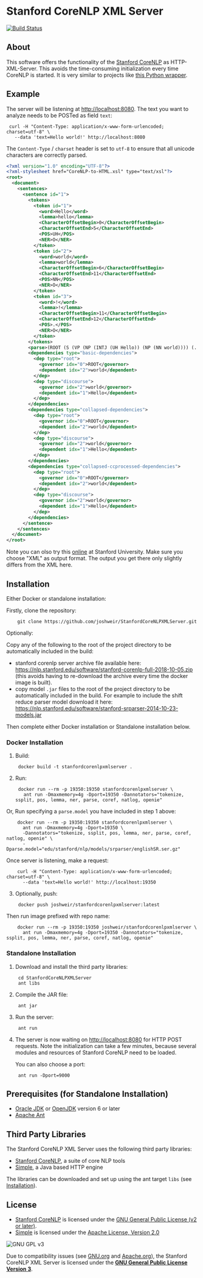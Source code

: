 # Stanford CoreNLP XML Server

[![Build Status](https://travis-ci.org/nlohmann/StanfordCoreNLPXMLServer.png)](https://travis-ci.org/nlohmann/StanfordCoreNLPXMLServer)

## About

This software offers the functionality of the [Stanford CoreNLP](http://nlp.stanford.edu/software/corenlp.shtml) as HTTP-XML-Server. This avoids the time-consuming initialization every time CoreNLP is started. It is very similar to projects like [this Python wrapper](https://github.com/relwell/stanford-corenlp-python).

## Example

The server will be listening at <http://localhost:8080>. The text you want to analyze needs to be POSTed as field `text`:

     curl -H "Content-Type: application/x-www-form-urlencoded; charset=utf-8" \
       --data 'text=Hello world!' http://localhost:8080

The `Content-Type` / `charset` header is set to `utf-8` to ensure that all unicode characters are correctly parsed.   

```xml
<?xml version="1.0" encoding="UTF-8"?>
<?xml-stylesheet href="CoreNLP-to-HTML.xsl" type="text/xsl"?>
<root>
  <document>
    <sentences>
      <sentence id="1">
        <tokens>
          <token id="1">
            <word>Hello</word>
            <lemma>hello</lemma>
            <CharacterOffsetBegin>0</CharacterOffsetBegin>
            <CharacterOffsetEnd>5</CharacterOffsetEnd>
            <POS>UH</POS>
            <NER>O</NER>
          </token>
          <token id="2">
            <word>world</word>
            <lemma>world</lemma>
            <CharacterOffsetBegin>6</CharacterOffsetBegin>
            <CharacterOffsetEnd>11</CharacterOffsetEnd>
            <POS>NN</POS>
            <NER>O</NER>
          </token>
          <token id="3">
            <word>!</word>
            <lemma>!</lemma>
            <CharacterOffsetBegin>11</CharacterOffsetBegin>
            <CharacterOffsetEnd>12</CharacterOffsetEnd>
            <POS>.</POS>
            <NER>O</NER>
          </token>
        </tokens>
        <parse>(ROOT (S (VP (NP (INTJ (UH Hello)) (NP (NN world)))) (. !))) </parse>
        <dependencies type="basic-dependencies">
          <dep type="root">
            <governor idx="0">ROOT</governor>
            <dependent idx="2">world</dependent>
          </dep>
          <dep type="discourse">
            <governor idx="2">world</governor>
            <dependent idx="1">Hello</dependent>
          </dep>
        </dependencies>
        <dependencies type="collapsed-dependencies">
          <dep type="root">
            <governor idx="0">ROOT</governor>
            <dependent idx="2">world</dependent>
          </dep>
          <dep type="discourse">
            <governor idx="2">world</governor>
            <dependent idx="1">Hello</dependent>
          </dep>
        </dependencies>
        <dependencies type="collapsed-ccprocessed-dependencies">
          <dep type="root">
            <governor idx="0">ROOT</governor>
            <dependent idx="2">world</dependent>
          </dep>
          <dep type="discourse">
            <governor idx="2">world</governor>
            <dependent idx="1">Hello</dependent>
          </dep>
        </dependencies>
      </sentence>
    </sentences>
  </document>
</root>
```

Note you can olso try this [online](http://nlp.stanford.edu:8080/corenlp/process) at Stanford University. Make sure you choose "XML" as output format. The output you get there only slightly differs from the XML here.

## Installation

Either Docker or standalone installation:

Firstly, clone the repository:

        git clone https://github.com/joshweir/StanfordCoreNLPXMLServer.git

Optionally: 

Copy any of the following to the root of the project directory to be automatically included in the build:
* stanford corenlp server archive file available here: https://nlp.stanford.edu/software/stanford-corenlp-full-2018-10-05.zip (this avoids having to re-download the archive every time the docker image is built).
* copy model `.jar` files to the root of the project directory to be automatically included in the build. For example to include the shift reduce parser model download it here: https://nlp.stanford.edu/software/stanford-srparser-2014-10-23-models.jar

Then complete either Docker installation or Standalone installation below.

### Docker Installation 

1. Build:

        docker build -t stanfordcorenlpxmlserver .

2. Run:

        docker run --rm -p 19350:19350 stanfordcorenlpxmlserver \
          ant run -Dmaxmemory=4g -Dport=19350 -Dannotators="tokenize, ssplit, pos, lemma, ner, parse, coref, natlog, openie" 

Or, Run specifying a `parse.model` you have included in step 1 above:

        docker run --rm -p 19350:19350 stanfordcorenlpxmlserver \
          ant run -Dmaxmemory=4g -Dport=19350 \
          -Dannotators="tokenize, ssplit, pos, lemma, ner, parse, coref, natlog, openie" \
          -Dparse.model="edu/stanford/nlp/models/srparser/englishSR.ser.gz"

Once server is listening, make a request:

        curl -H "Content-Type: application/x-www-form-urlencoded; charset=utf-8" \
          --data 'text=Hello world!' http://localhost:19350

3. Optionally, push:

        docker push joshweir/stanfordcorenlpxmlserver:latest

Then run image prefixed with repo name:

        docker run --rm -p 19350:19350 joshweir/stanfordcorenlpxmlserver \
          ant run -Dmaxmemory=4g -Dport=19350 -Dannotators="tokenize, ssplit, pos, lemma, ner, parse, coref, natlog, openie"

### Standalone Installation

1. Download and install the third party libraries:

        cd StanfordCoreNLPXMLServer
        ant libs

2. Compile the JAR file:

        ant jar

3. Run the server:

        ant run

4. The server is now waiting on <http://localhost:8080> for HTTP POST requests. Note the initialization can take a few minutes, because several modules and resources of Stanford CoreNLP need to be loaded.

    You can also choose a port:

        ant run -Dport=9000

## Prerequisites (for Standalone Installation)

- [Oracle JDK](http://www.oracle.com/technetwork/java/javase/downloads/index.html) or [OpenJDK](http://openjdk.java.net/install/) version 6 or later
- [Apache Ant](http://ant.apache.org)

## Third Party Libraries

The Stanford CoreNLP XML Server uses the following third party libraries:

- [Stanford CoreNLP](http://nlp.stanford.edu/software/corenlp.shtml), a suite of core NLP tools
- [Simple](http://www.simpleframework.org), a Java based HTTP engine

The libraries can be downloaded and set up using the ant target `libs` (see [Installation](#installation)).

## License

- [Stanford CoreNLP](http://nlp.stanford.edu/software/corenlp.shtml) is licensed under the [GNU General Public License (v2 or later)](http://www.gnu.org/licenses/gpl-2.0.html).
- [Simple](http://www.simpleframework.org) is licensed under the [Apache License, Version 2.0](http://www.apache.org/licenses/LICENSE-2.0)

![GNU GPL v3](http://www.gnu.org/graphics/gplv3-127x51.png "GNU GPL v3")

Due to compatibility issues (see [GNU.org](http://www.gnu.org/licenses/license-list.html) and [Apache.org](http://www.apache.org/licenses/GPL-compatibility.html)), the Stanford CoreNLP XML Server is licensed under the [**GNU General Public License Version 3**](http://www.gnu.org/licenses/gpl-3.0.html).
